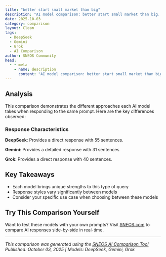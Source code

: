 ```yaml
---
title: "better start small market than big"
description: "AI model comparison: better start small market than big..."
date: 2025-10-03
category: comparison
layout: Clean
tags:
  - DeepSeek
  - Gemini
  - Grok
  - AI Comparison
author: SNEOS Community
head:
  - - meta
    - name: description
      content: "AI model comparison: better start small market than big..."
---
```


<ChatComparison
  title="better start small market than big"
  prompt="better start small market than big"
  :responses='{"DeepSeek": "Of course. That\u0027s a powerful and often-true piece of wisdom, especially for new entrepreneurs.\n\nHere\u2019s a breakdown of why starting with a small market is often a better strategy than aiming for a big one right away.\n\n### The Core Idea: Dominate a Niche, Then Expand\n\nInstead of being a small, unnoticed player in a massive market, the strategy is to become the **big fish in a small pond**. Once you own that pond, you can use it as a springboard to enter adjacent ponds, eventually creating a lake.\n\n---\n\n### Key Advantages of Starting Small\n\n#### 1. **Faster \u0026 Cheaper Feedback Loops**\nIn a small, focused market, your customers are easier to find and talk to. You can get immediate, specific feedback on your product, pricing, and messaging. This allows you to **iterate and improve rapidly** without spending a fortune on market research.\n\n* **Big Market Problem:** Feedback is scattered and contradictory. It\u0027s hard to know who to listen to.\n\n#### 2. **Achieve Product-Market Fit More Easily**\nProduct-Market Fit (PMF) is the holy grail of startups\u2014it means you\u0027ve built a product that a market deeply wants. It\u0027s far easier to make 1,000 people in a specific niche love your product than to make 1,000,000 people in a broad market just \u0022like\u0022 it.\n\n* **Big Market Problem:** You end up with a \u0022jack of all trades, master of none\u0022 product that doesn\u0027t truly excite anyone.\n\n#### 3. **Lower Customer Acquisition Cost (CAC)**\nA defined niche has defined hangouts\u2014specific online forums, social media groups, trade shows, or publications. You know exactly where to find your customers and how to talk to them in their own language. This makes marketing highly efficient and affordable.\n\n* **Big Market Problem:** You have to spend heavily on broad, competitive advertising (e.g., Google Ads for \u0022fitness\u0022) to reach a general audience, which is incredibly expensive.\n\n#### 4. **Build a Strong, Loyal Community**\nServing a small market allows you to build deep relationships with your early customers. They feel heard and valued. These customers become your most powerful marketing asset\u2014your evangelists. They will refer others and provide glowing testimonials.\n\n* **Big Market Problem:** The relationship with customers is often transactional and impersonal.\n\n#### 5. **Easier to Manage Operations \u0026 Cash Flow**\nStarting small means smaller, more manageable inventory, simpler logistics, and less complex customer support. This reduces operational stress and financial risk, giving you time to build a sustainable business model.\n\n* **Big Market Problem:** High overhead, complex supply chains, and massive upfront costs can sink a business before it finds its footing.\n\n#### 6. **Create a Defensible \u0022Moat\u0022**\nBy becoming the go-to solution for a specific group, you build a strong brand identity that is hard for larger, generalized competitors to attack. They often can\u0027t justify building a feature for such a small niche, leaving you unchallenged.\n\n* **Example:** A giant like Nike won\u0027t create a specific shoe line for \u0022yoga instructors who also trail run,\u0022 but a small brand can own that niche completely.\n\n---\n\n### Real-World Examples of \u0022Small Market\u0022 Success\n\n* **Facebook:** Started exclusively for Harvard students before expanding to other Ivies, then all colleges, and finally the world.\n* **Amazon:** Began by selling only books online. Once they mastered the e-commerce model for books, they expanded into... everything else.\n* **Red Bull:** Initially targeted the niche club and bar scene, providing energy drinks to DJs and party-goers, before becoming a global beverage giant.\n* **Yeti:** Initially built nearly indestructible coolers for hardcore hunters and fishermen. That niche credibility allowed them to expand into the mainstream outdoor and lifestyle market.\n\n---\n\n### When a Big Market *Might* Be the Right Choice\n\nThis strategy isn\u0027t a universal law. A big market approach can be necessary if:\n\n* **Your product is a platform** that requires a massive network to be useful from day one (e.g., a new social network or a peer-to-peer marketplace).\n* **You have massive, venture-scale funding** from the start, allowing you to attack a large market aggressively and absorb early losses.\n* **The technology is so revolutionary** that it creates its own new, large market (though this is extremely rare).\n\n### The Bottom Line\n\nFor most founders, **starting small is a de-risking strategy.** It\u0027s not about thinking small forever; it\u0027s about starting in a place where you can win, learn, and build a foundation for future growth. It turns the overwhelming challenge of building a business into a series of manageable, winnable battles.\n\n**Think of it this way:** It\u0027s easier to add new lanes to a highway you\u0027ve already built than to try and build an eight-lane interstate from scratch on day one.", "Gemini": "The decision of whether to start in a small market versus a big market is a complex one with valid arguments on both sides. There\u0027s no universally \u0022better\u0022 approach; it depends entirely on your specific business, goals, and resources.\n\n**Arguments for Starting Small:**\n\n* **Lower Competition:** Smaller markets often have less established competition, making it easier to gain a foothold and build a customer base.\n* **Cost-Effective:** Marketing and advertising costs are typically lower in smaller markets.\n* **Easier Testing and Iteration:** A smaller market allows you to test your product or service, gather feedback, and make necessary adjustments without significant financial risk. Think of it as a beta test on a larger scale.\n* **Stronger Community Connection:** You can build closer relationships with your customers and the community in a smaller market, leading to greater loyalty and word-of-mouth marketing.\n* **Manageable Growth:** Scaling from a small, successful operation can be more manageable than trying to conquer a large market from the outset.\n* **Focus and Specialization:** You can tailor your product or service more specifically to the needs of a niche market within a smaller geographical area.\n* **Less Pressure:** The stakes feel lower, allowing you to learn and grow more organically without the intense pressure of immediate success in a huge market.\n\n**Arguments for Starting Big:**\n\n* **Larger Potential Customer Base:** A bigger market means a much larger potential customer base and higher revenue potential if you succeed.\n* **Scalability:** If your product is successful, scaling in a large market can lead to rapid growth and widespread adoption.\n* **Brand Recognition:** Success in a major market can significantly boost brand recognition and prestige.\n* **Attracting Investment:** Investors are often more interested in businesses targeting large, lucrative markets.\n* **Economies of Scale:** You can benefit from economies of scale in marketing, production, and distribution in a larger market.\n* **First-Mover Advantage:** Being the first to introduce a product or service in a large market can create a significant competitive advantage.\n\n**Factors to Consider When Deciding:**\n\n* **Your Product/Service:** Is it niche or mass-market? Niche products might be better suited for smaller, targeted markets. Mass-market products may benefit from the reach of a larger market, but at a higher cost and greater risk.\n* **Your Resources:** Do you have the financial and human resources to compete in a large market?\n* **Your Competition:** How fierce is the competition in both the small and large markets?\n* **Your Goals:** Are you aiming for rapid growth and high revenue, or are you focused on building a sustainable, community-based business?\n* **Your Risk Tolerance:** Are you comfortable with the higher risks and potential rewards of a large market, or do you prefer a more conservative approach?\n* **Market Research:** Thorough market research is essential to understand the needs and preferences of your target audience in both small and large markets.\n* **Distribution Channels:** How will you reach your customers in each market?\n* **Marketing Strategy:** What marketing strategies will be most effective in each market?\n\n**In conclusion:**\n\nStarting small can be a wise strategy, especially for startups with limited resources or those offering niche products. It allows for testing, iteration, and manageable growth. However, a large market offers greater potential for rapid scaling and high revenue if you are well-prepared and have the resources to compete effectively. The best approach depends on your specific circumstances and goals. It\u0027s about aligning your market choice with your resources, product, and long-term vision.\n", "Grok": "Starting with a small market rather than a big one can be a smart strategy for several reasons, especially for new businesses, entrepreneurs, or product launches. Here\u0027s why starting small often makes more sense:\n\n### 1. Lower Risk\n - A smaller market means less competition and lower financial risk. If things don\u2019t work out, the losses are generally smaller compared to entering a massive, competitive market.\n - You can test ideas, products, or services without committing huge resources upfront.\n\n### 2. Easier to Build Relationships\n - In a small market, it\u2019s easier to connect with customers, understand their needs, and build trust. Word-of-mouth marketing can spread faster in a tight-knit community or niche.\n - Personal attention to a smaller audience can create loyal customers who become advocates for your brand.\n\n### 3. Niche Focus\n - Targeting a specific, smaller market allows you to become an expert in that area. You can tailor your offerings to meet very specific needs, which can set you apart from broader competitors.\n - Niching down often means less direct competition, giving you space to dominate that segment before expanding.\n\n### 4. Faster Feedback Loop\n - With a smaller market, you can quickly gather feedback on your product or service. This helps you iterate and improve before scaling to a larger audience.\n - Mistakes or missteps are less costly and easier to correct in a smaller setting.\n\n### 5. Scalability Potential\n - Starting small allows you to refine your business model, marketing strategies, and operations. Once you\u2019ve proven success in a smaller market, you can use that experience to confidently scale to larger markets.\n - You can use the small market as a \u0022testbed\u0022 for innovation before tackling the complexities of a bigger audience.\n\n### 6. Resource Management\n - Smaller markets require fewer resources (time, money, team) to penetrate. This is especially important for startups or individuals with limited budgets.\n - You can focus your energy on a manageable scope rather than spreading yourself thin across a huge market.\n\n### 7. Build Credibility\n - Success in a small market can establish your reputation and credibility. Case studies, testimonials, and results from a smaller group can be leveraged to attract larger audiences or investors later.\n\n### Example:\nThink of a local coffee shop. Starting in a small neighborhood allows the owner to perfect their menu, customer service, and operations before considering expansion to a larger city or franchising. Compare this to opening a chain in a major city right away, where the competition (like Starbucks) and costs (rent, marketing) could be overwhelming.\n\n### When Big Markets Might Be Better:\nWhile starting small is often ideal, there are scenarios where targeting a big market makes sense:\n - If you have significant funding and resources to sustain a large-scale launch.\n - If your product or service has a universal appeal and requires a large audience to achieve economies of scale (e.g., tech platforms like social media apps).\n - If speed to market is critical, and a big market offers faster growth opportunities.\n\n### Conclusion:\nStarting small is usually a safer and more strategic choice for most businesses. It allows you to learn, adapt, and grow with less risk. Once you\u2019ve mastered the small market, you\u2019ll be better equipped to tackle bigger challenges and opportunities. As the saying goes, \u0022Think big, start small, scale fast.\u0022"}' 
  published-date="21:05"
/>

## Analysis

This comparison demonstrates the different approaches each AI model takes when responding to the same prompt. Here are the key differences observed:

### Response Characteristics

**DeepSeek**: Provides a direct response with 55 sentences. 

**Gemini**: Provides a detailed response with 31 sentences. 

**Grok**: Provides a direct response with 40 sentences. 

## Key Takeaways

- Each model brings unique strengths to this type of query
- Response styles vary significantly between models
- Consider your specific use case when choosing between these models

## Try This Comparison Yourself

Want to test these models with your own prompts? Visit [SNEOS.com](https://sneos.com) to compare AI responses side-by-side in real-time.

---

*This comparison was generated using the [SNEOS AI Comparison Tool](https://sneos.com)*
*Published: October 03, 2025 | Models: DeepSeek, Gemini, Grok*
